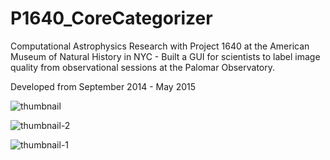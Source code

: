 # P1640_CoreCategorizer
Computational Astrophysics Research with Project 1640 at the American Museum of Natural History in NYC - Built a GUI for scientists to label image quality from observational sessions at the Palomar Observatory. 


Developed from September 2014 - May 2015


![thumbnail](https://user-images.githubusercontent.com/13421689/187243662-ae2b456b-53d0-4d80-a370-ac0ed64ff8c6.jpeg)


![thumbnail-2](https://user-images.githubusercontent.com/13421689/187243698-629e6fbb-7ab0-4649-9f6e-200a316848ec.jpeg)

![thumbnail-1](https://user-images.githubusercontent.com/13421689/187243689-50b991f5-7d5c-47d3-a024-216a94e11534.jpeg)

